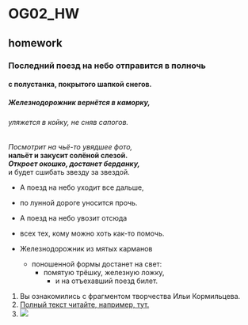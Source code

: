 # OG02_HW
## homework
### Последний поезд на небо отправится в полночь <br/>
#### с полустанка, покрытого шапкой снегов.<br/>
##### Железнодорожник вернётся в каморку,<br/>
###### уляжется в койку, не сняв сапогов.


*Посмотрит на чьё-то увядшее фото,*<br/>
**нальёт и закусит солёной слезой.**<br/>
***Откроет окошко, достанет берданку,***<br/>
и будет сшибать звезду за звездой.<br/>


- А поезд на небо уходит все дальше,<br/>
- по лунной дороге уносится прочь.<br/>
- А поезд на небо увозит отсюда<br/>
- всех тех, кому можно хоть как-то помочь.<br/>


- Железнодорожник из мятых карманов<br/>
   - поношенной формы достанет на свет:<br/>
      - помятую трёшку, железную ложку,<br/>
         - и на отъехавший поезд билет.<br/>


1. Вы ознакомились с фрагментом творчества Ильи Кормильцева. 
2. [Полный текст читайте, например, тут.](https://stihi.ru/diary/de_brunes/2016-02-25)
3. ![](https://lh3.googleusercontent.com/fife/ALs6j_FdUJrMxNzZbK5_FlhGgU9pNRMa7evWrvpDjPaQeuhKYU2h1s6RIjulKNhaeQdA14_J8B5XDIfoXqpuCi3LiBGpnPWh5MSHQTNwdySS2c5MDnP5IexpzBtqKQqjiPJvuuKWa43o38aGIhcEPcUOOPqXwIRFgSnDBwlzgZ0LLGFPdIX75Hhy0BavawXhyQnAUVowB8B20SicAUpn35UV05FaIzoYFISqBYwWtDdt3jAz0bBwmoeCtVgpM4A3styDAEY4x3CryJ4jV8ggYBMDJncs0IAysGK3OHEoezKtHtFu67Zon5lowS1RddvJ-DAP9Pl-2H8EEXT3soKL3KyLI7sysfGd1_8NoYK6HdSCWKtdGVD7RkZuTzzhHFizb5rhDfSatenoPSfFIdsN7Y_ORfchHSjFBGyf3k8ktqBQO87hMOsNzBeSbp8JweZcHyEQ1YVsi_ro8KFfjOnhItuIsQga7PakVYzSP5jANSuWJIj8Dp560ZuBMmI5xl0cKeWQ9IPQkFRBDaWbr0g_L8JLXjc7VuIDDZoMkskOZN9suGRyI2mLbXPe9CIrUhyxZ3ndPRSaYFNzKnkGRxcFNhN1dVTLSRVbPAtQ02I9GKcD0lryJDAW67Btth8v4Yac3J300wk_PCDf1Mnv8NJqh4ZN6hbHhNaF2liWcfqOuDB8xHJL93T1g7CXMpIkFe1qVbKEFQlIBPdEr1Kv4GnVwPoYlha54QKo95EIO4UBWxtE1JDjnOO2gN2FP_fAn0o7BEiAT8QTuesil-e8gL4PHTioemnnY3CYLr30OIzOEJ-CVfjwaQn_Q5UaqwWlmxQpXoIDay8mGhzx4fClKMiK0ODChpUrssY2fI0n1Ec56NbB7KgqVYo7MeFmSIqC_YVkKAyHxHdn1FiZ-msCQ6asntRz81ikbalFx4lfAxfDyoBXc_ANZeQ2VCERYxFRIStNZnbIr9hEkbgXyzEFJAgZvMjDJYQrSR5eSKXbtpTmkuqEFjqNFiK0-58NYkpY3GE1j_ooPtQe-k5JR0eNRFMMTfiOS8ALOa-LQLNX-C38JX-O2Sd2lOj4bDi008MOxIA7iNFBGbB1bpVDzcTqPfo3G4w8Jgvy88qyfpCJ35-4eqH18CmGaVW_QF_YxzZmmeG9P216rPx_Dyxa_hfp95W7npNJe-HFGdHRo3hCHMLsA8ueohFPhma6brEVqM_9H7RuXnVDHpo1RmrjWJHdHXCmn4VAJwlhQASGwKdiW93hLIs9yNHadD0L8i8wJaPje-omf3oJ8P0DNIZas51UZxMO7xyuGarckekImyV_PqsWEZs148tZ4jgzgZOoODL_pNrMAcZyKtZ_k7txG1U_q0M2pWtfcfB9uCpRbdzukxHO_jdi1krf5WXza0DDWT-2TbPtj0n2ON3zXTZZamPoGKsNoF_bxTfXTx0iq0f4v9or8TJiZHx7tLKgYyq65HRM9MfAW8t8fFRDOQCv1RW4yNvgI_USi1x8lehKRZiCsJ_yWx5O3N_h9NRA5Emp6HOLL-8N3rpVxGO7LfDF6wMcnd3xJj8oEVSxPrNmT4H7OldMgTuy6Yn4kerNdGShl9kFSFxdYek9Y2-h4hjZT976ZTCbyNMVIlqXwzk4VxE8ziKbCAgRkzz6OwHZ3dZoJoc=w2000-h4650)